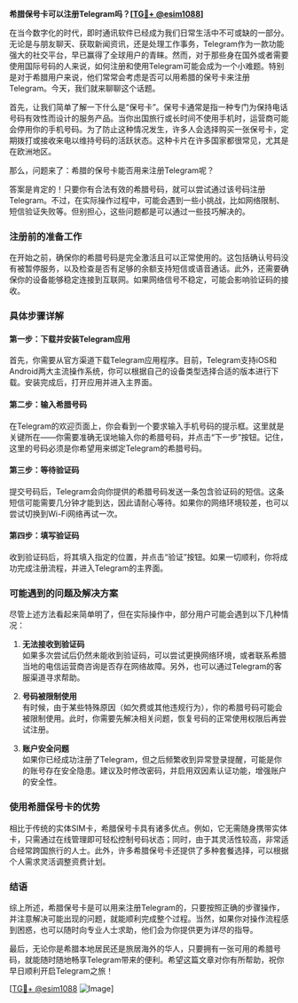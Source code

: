 **希腊保号卡可以注册Telegram吗？[[TG💪+ @esim1088](https://t.me/s/esim1088)]**

在当今数字化的时代，即时通讯软件已经成为我们日常生活中不可或缺的一部分。无论是与朋友聊天、获取新闻资讯，还是处理工作事务，Telegram作为一款功能强大的社交平台，早已赢得了全球用户的青睐。然而，对于那些身在国外或者需要使用国际号码的人来说，如何注册和使用Telegram可能会成为一个小难题。特别是对于希腊用户来说，他们常常会考虑是否可以用希腊的保号卡来注册Telegram。今天，我们就来聊聊这个话题。

首先，让我们简单了解一下什么是“保号卡”。保号卡通常是指一种专门为保持电话号码有效性而设计的服务产品。当你出国旅行或长时间不使用手机时，运营商可能会停用你的手机号码。为了防止这种情况发生，许多人会选择购买一张保号卡，定期拨打或接收来电以维持号码的活跃状态。这种卡片在许多国家都很常见，尤其是在欧洲地区。

那么，问题来了：希腊的保号卡能否用来注册Telegram呢？

答案是肯定的！只要你有合法有效的希腊号码，就可以尝试通过该号码注册Telegram。不过，在实际操作过程中，可能会遇到一些小挑战，比如网络限制、短信验证失败等。但别担心，这些问题都是可以通过一些技巧解决的。

### 注册前的准备工作

在开始之前，确保你的希腊号码是完全激活且可以正常使用的。这包括确认号码没有被暂停服务，以及检查是否有足够的余额支持短信或语音通话。此外，还需要确保你的设备能够稳定连接到互联网。如果网络信号不稳定，可能会影响验证码的接收。

### 具体步骤详解

#### 第一步：下载并安装Telegram应用

首先，你需要从官方渠道下载Telegram应用程序。目前，Telegram支持iOS和Android两大主流操作系统，你可以根据自己的设备类型选择合适的版本进行下载。安装完成后，打开应用并进入主界面。

#### 第二步：输入希腊号码

在Telegram的欢迎页面上，你会看到一个要求输入手机号码的提示框。这里就是关键所在——你需要准确无误地输入你的希腊号码，并点击“下一步”按钮。记住，这里的号码必须是你希望用来绑定Telegram的希腊号码。

#### 第三步：等待验证码

提交号码后，Telegram会向你提供的希腊号码发送一条包含验证码的短信。这条短信可能需要几分钟才能到达，因此请耐心等待。如果你的网络环境较差，也可以尝试切换到Wi-Fi网络再试一次。

#### 第四步：填写验证码

收到验证码后，将其填入指定的位置，并点击“验证”按钮。如果一切顺利，你将成功完成注册流程，并进入Telegram的主界面。

### 可能遇到的问题及解决方案

尽管上述方法看起来简单明了，但在实际操作中，部分用户可能会遇到以下几种情况：

1. **无法接收到验证码**  
   如果多次尝试后仍然未能收到验证码，可以尝试更换网络环境，或者联系希腊当地的电信运营商咨询是否存在网络故障。另外，也可以通过Telegram的客服渠道寻求帮助。

2. **号码被限制使用**  
   有时候，由于某些特殊原因（如欠费或其他违规行为），你的希腊号码可能会被限制使用。此时，你需要先解决相关问题，恢复号码的正常使用权限后再尝试注册。

3. **账户安全问题**  
   如果你已经成功注册了Telegram，但之后频繁收到异常登录提醒，可能是你的账号存在安全隐患。建议及时修改密码，并启用双因素认证功能，增强账户的安全性。

### 使用希腊保号卡的优势

相比于传统的实体SIM卡，希腊保号卡具有诸多优点。例如，它无需随身携带实体卡，只需通过在线管理即可轻松控制号码状态；同时，由于其灵活性较高，非常适合经常跨国旅行的人士。此外，许多希腊保号卡还提供了多种套餐选择，可以根据个人需求灵活调整资费计划。

### 结语

综上所述，希腊保号卡是可以用来注册Telegram的，只要按照正确的步骤操作，并注意解决可能出现的问题，就能顺利完成整个过程。当然，如果你对操作流程感到困惑，也可以随时向专业人士求助，他们会为你提供更为详尽的指导。

最后，无论你是希腊本地居民还是旅居海外的华人，只要拥有一张可用的希腊号码，就能随时随地畅享Telegram带来的便利。希望这篇文章对你有所帮助，祝你早日顺利开启Telegram之旅！

[[TG💪+ @esim1088](https://t.me/s/esim1088) ![Image](https://i.postimg.cc/4NQfJmqS/Snipaste-2025-05-13-00-14-12.png)]